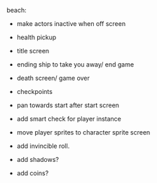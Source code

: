 beach:
* make actors inactive when off screen

* health pickup
* title screen
* ending ship to take you away/ end game
* death screen/ game over
* checkpoints
* pan towards start after start screen
* add smart check for player instance
* move player sprites to character sprite screen
* add invincible roll.

* add shadows?
* add coins?